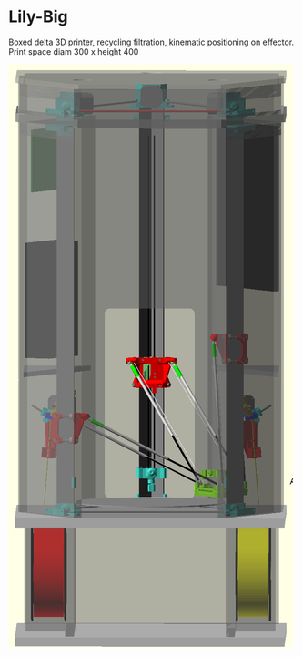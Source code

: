 # Lily-Big
Boxed delta 3D printer, recycling filtration, kinematic positioning on effector. Print space diam 300 x height 400

![Presentation image](Images/Lily-Big02.png?raw=true "Example viewed in 3D")
